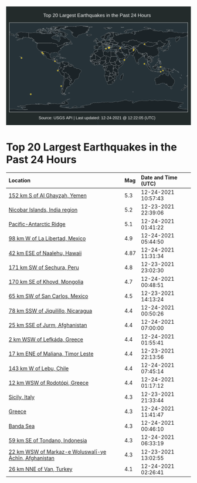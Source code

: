 ![Map](./map.png)

# Top 20 Largest Earthquakes in the Past 24 Hours

| Location | Mag | Date and Time (UTC) |
|:---|:---|:---|
| [152 km S of Al Ghayz̧ah, Yemen](https://earthquake.usgs.gov/earthquakes/eventpage/us6000gf1c) | 5.3 | 12-24-2021 10:57:43 |
| [Nicobar Islands, India region](https://earthquake.usgs.gov/earthquakes/eventpage/us6000gexl) | 5.2 | 12-23-2021 22:39:06 |
| [Pacific-Antarctic Ridge](https://earthquake.usgs.gov/earthquakes/eventpage/us6000geys) | 5.1 | 12-24-2021 01:41:22 |
| [98 km W of La Libertad, Mexico](https://earthquake.usgs.gov/earthquakes/eventpage/us6000gezr) | 4.9 | 12-24-2021 05:44:50 |
| [42 km ESE of Naalehu, Hawaii](https://earthquake.usgs.gov/earthquakes/eventpage/hv72844817) | 4.87 | 12-24-2021 11:31:34 |
| [171 km SW of Sechura, Peru](https://earthquake.usgs.gov/earthquakes/eventpage/us6000gexr) | 4.8 | 12-23-2021 23:02:30 |
| [170 km SE of Khovd, Mongolia](https://earthquake.usgs.gov/earthquakes/eventpage/us6000geyb) | 4.7 | 12-24-2021 00:48:51 |
| [65 km SW of San Carlos, Mexico](https://earthquake.usgs.gov/earthquakes/eventpage/us6000gett) | 4.5 | 12-23-2021 14:13:24 |
| [78 km SSW of Jiquilillo, Nicaragua](https://earthquake.usgs.gov/earthquakes/eventpage/us6000geyi) | 4.4 | 12-24-2021 00:50:26 |
| [25 km SSE of Jurm, Afghanistan](https://earthquake.usgs.gov/earthquakes/eventpage/us6000gf06) | 4.4 | 12-24-2021 07:00:00 |
| [2 km WSW of Lefkáda, Greece](https://earthquake.usgs.gov/earthquakes/eventpage/us6000geyt) | 4.4 | 12-24-2021 01:55:41 |
| [17 km ENE of Maliana, Timor Leste](https://earthquake.usgs.gov/earthquakes/eventpage/us6000gexi) | 4.4 | 12-23-2021 22:13:56 |
| [143 km W of Lebu, Chile](https://earthquake.usgs.gov/earthquakes/eventpage/us6000gf0f) | 4.4 | 12-24-2021 07:45:14 |
| [12 km WSW of Rodotópi, Greece](https://earthquake.usgs.gov/earthquakes/eventpage/us6000geyk) | 4.4 | 12-24-2021 01:17:12 |
| [Sicily, Italy](https://earthquake.usgs.gov/earthquakes/eventpage/us6000gex4) | 4.3 | 12-23-2021 21:33:44 |
| [Greece](https://earthquake.usgs.gov/earthquakes/eventpage/us6000gf1m) | 4.3 | 12-24-2021 11:41:47 |
| [Banda Sea](https://earthquake.usgs.gov/earthquakes/eventpage/us6000gey9) | 4.3 | 12-24-2021 00:46:10 |
| [59 km SE of Tondano, Indonesia](https://earthquake.usgs.gov/earthquakes/eventpage/us6000gf04) | 4.3 | 12-24-2021 06:33:19 |
| [22 km WSW of Markaz-e Woluswalī-ye Āchīn, Afghanistan](https://earthquake.usgs.gov/earthquakes/eventpage/us6000geti) | 4.3 | 12-23-2021 13:02:55 |
| [26 km NNE of Van, Turkey](https://earthquake.usgs.gov/earthquakes/eventpage/us6000gez1) | 4.1 | 12-24-2021 02:26:41 |
